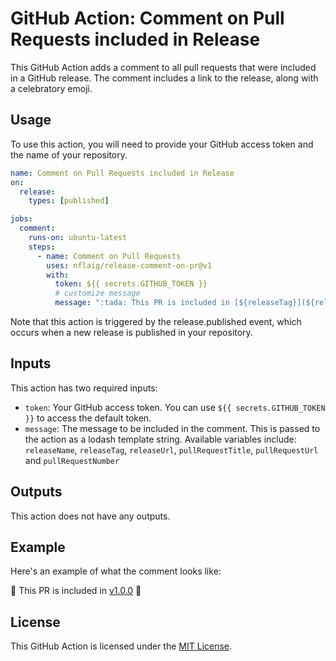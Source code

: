 # GitHub Action: Comment on Pull Requests included in Release

This GitHub Action adds a comment to all pull requests that were included in a GitHub release. The comment includes a link to the release, along with a celebratory emoji.

## Usage

To use this action, you will need to provide your GitHub access token and the name of your repository.

```yaml
name: Comment on Pull Requests included in Release
on:
  release:
    types: [published]

jobs:
  comment:
    runs-on: ubuntu-latest
    steps:
      - name: Comment on Pull Requests
        uses: nflaig/release-comment-on-pr@v1
        with:
          token: ${{ secrets.GITHUB_TOKEN }}
          # customize message
          message: ":tada: This PR is included in [${releaseTag}](${releaseUrl}) :tada:" 
```

Note that this action is triggered by the release.published event, which occurs when a new release is published in your repository.

## Inputs

This action has two required inputs:

- `token`: Your GitHub access token. You can use `${{ secrets.GITHUB_TOKEN }}` to access the default token.
- `message`: The message to be included in the comment. This is passed to the action as a lodash template string.
  Available variables include: `releaseName`, `releaseTag`, `releaseUrl`, `pullRequestTitle`, `pullRequestUrl` and `pullRequestNumber`

## Outputs

This action does not have any outputs.

## Example

Here's an example of what the comment looks like:

:tada: This PR is included in [v1.0.0](https://github.com/owner/repo/releases/tag/v1.0.0) :tada:

## License

This GitHub Action is licensed under the [MIT License](LICENSE).
